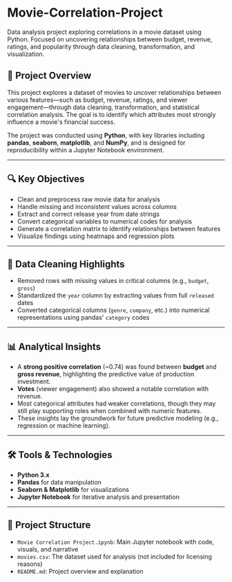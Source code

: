 # Movie-Correlation-Project
 Data analysis project exploring correlations in a movie dataset using Python. Focused on uncovering relationships between budget, revenue, ratings, and popularity through data cleaning, transformation, and visualization.


## 📌 Project Overview

This project explores a dataset of movies to uncover relationships between various features—such as budget, revenue, ratings, and viewer engagement—through data cleaning, transformation, and statistical correlation analysis. The goal is to identify which attributes most strongly influence a movie's financial success.

The project was conducted using **Python**, with key libraries including **pandas**, **seaborn**, **matplotlib**, and **NumPy**, and is designed for reproducibility within a Jupyter Notebook environment.

---

## 🔍 Key Objectives

- Clean and preprocess raw movie data for analysis
- Handle missing and inconsistent values across columns
- Extract and correct release year from date strings
- Convert categorical variables to numerical codes for analysis
- Generate a correlation matrix to identify relationships between features
- Visualize findings using heatmaps and regression plots

---

## 🧹 Data Cleaning Highlights

- Removed rows with missing values in critical columns (e.g., `budget`, `gross`)
- Standardized the `year` column by extracting values from full `released` dates
- Converted categorical columns (`genre`, `company`, etc.) into numerical representations using pandas' `category` codes

---

## 📊 Analytical Insights

- A **strong positive correlation** (~0.74) was found between **budget** and **gross revenue**, highlighting the predictive value of production investment.
- **Votes** (viewer engagement) also showed a notable correlation with revenue.
- Most categorical attributes had weaker correlations, though they may still play supporting roles when combined with numeric features.
- These insights lay the groundwork for future predictive modeling (e.g., regression or machine learning).

---

## 🛠 Tools & Technologies

- **Python 3.x**
- **Pandas** for data manipulation
- **Seaborn & Matplotlib** for visualizations
- **Jupyter Notebook** for iterative analysis and presentation

---

## 📁 Project Structure

- `Movie Correlation Project.ipynb`: Main Jupyter notebook with code, visuals, and narrative
- `movies.csv`: The dataset used for analysis (not included for licensing reasons)
- `README.md`: Project overview and explanation
